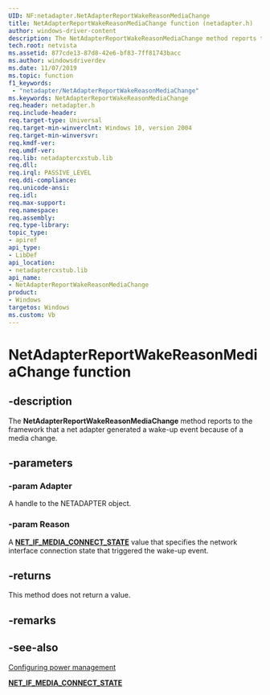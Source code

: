 ```yaml
---
UID: NF:netadapter.NetAdapterReportWakeReasonMediaChange
title: NetAdapterReportWakeReasonMediaChange function (netadapter.h)
author: windows-driver-content
description: The NetAdapterReportWakeReasonMediaChange method reports to the framework that a net adapter generated a wake-up event because of a media change.
tech.root: netvista
ms.assetid: 877cde13-87d8-42e6-bf83-7ff81743bacc
ms.author: windowsdriverdev
ms.date: 11/07/2019
ms.topic: function
f1_keywords:
 - "netadapter/NetAdapterReportWakeReasonMediaChange"
ms.keywords: NetAdapterReportWakeReasonMediaChange
req.header: netadapter.h
req.include-header:
req.target-type: Universal
req.target-min-winverclnt: Windows 10, version 2004
req.target-min-winversvr:
req.kmdf-ver:
req.umdf-ver:
req.lib: netadaptercxstub.lib
req.dll:
req.irql: PASSIVE_LEVEL
req.ddi-compliance:
req.unicode-ansi:
req.idl:
req.max-support:
req.namespace:
req.assembly:
req.type-library: 
topic_type: 
- apiref
api_type: 
- LibDef
api_location: 
- netadaptercxstub.lib
api_name: 
- NetAdapterReportWakeReasonMediaChange
product: 
- Windows
targetos: Windows
ms.custom: Vb
---
```


# NetAdapterReportWakeReasonMediaChange function


## -description

The **NetAdapterReportWakeReasonMediaChange** method reports to the framework that a net adapter generated a wake-up event because of a media change.

## -parameters

### -param Adapter

A handle to the NETADAPTER object.

### -param Reason

A [**NET_IF_MEDIA_CONNECT_STATE**](https://docs.microsoft.com/windows/win32/api/ifdef/ne-ifdef-net_if_media_connect_state) value that specifies the network interface connection state that triggered the wake-up event.

## -returns

This method does not return a value.

## -remarks

## -see-also

[Configuring power management](https://docs.microsoft.com/windows-hardware/drivers/netcx/configuring-power-management)

[**NET_IF_MEDIA_CONNECT_STATE**](https://docs.microsoft.com/windows/win32/api/ifdef/ne-ifdef-net_if_media_connect_state)